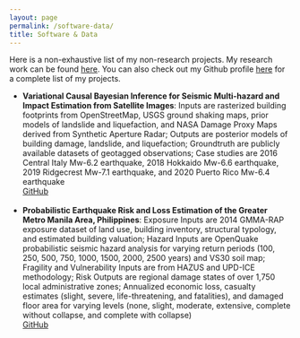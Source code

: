 ```yaml
---
layout: page
permalink: /software-data/
title: Software & Data
---
```


Here is a non-exhaustive list of my non-research projects. My research work can be found <a href="/research">here</a>. You can also check out my Github profile <a href="">here</a> for a complete list of my projects.

<ul>
	<li>
		<b>Variational Causal Bayesian Inference for Seismic Multi-hazard and Impact Estimation from Satellite Images</b>: Inputs are rasterized building footprints from OpenStreetMap, USGS ground shaking maps, prior models of landslide and liquefaction, and NASA Damage Proxy Maps derived from Synthetic Aperture Radar; Outputs are posterior models of building damage, landslide, and liquefaction; Groundtruth are publicly available datasets of geotagged observations; Case studies are 2016 Central Italy Mw-6.2 earthquake, 2018 Hokkaido Mw-6.6 earthquake, 2019 Ridgecrest Mw-7.1 earthquake, and 2020 Puerto Rico Mw-6.4 earthquake<br>
		<a href="https://github.com/SusuXu/VBCI"><div class="color-button">GitHub</div></a>
	</li><br>
	<li>
		<b>Probabilistic Earthquake Risk and Loss Estimation of the Greater Metro Manila Area, Philippines</b>: Exposure Inputs are 2014 GMMA-RAP exposure dataset of land use, building inventory, structural typology, and estimated building valuation; Hazard Inputs are OpenQuake probabilistic seismic hazard analysis for varying return periods (100, 250, 500, 750, 1000, 1500, 2000, 2500 years) and VS30 soil map; Fragility and Vulnerability Inputs are from HAZUS and UPD-ICE methodology; Risk Outputs are regional damage states of over 1,750 local administrative zones; Annualized economic loss, casualty estimates (slight, severe, life-threatening, and fatalities), and damaged floor area for varying levels (none, slight, moderate, extensive, complete without collapse, and complete with collapse)<br>
		<a href="https://github.com/jtdimasaka/earthquake_risk_gmma_philippines_2022"><div class="color-button">GitHub</div></a>
	</li><br>

</ul>